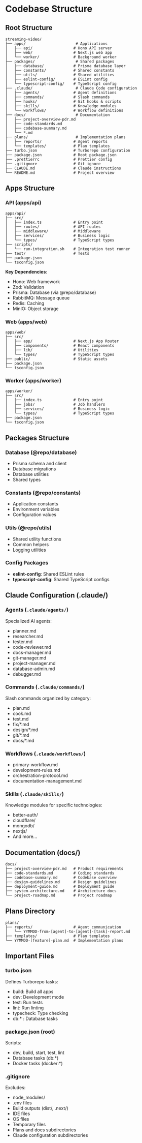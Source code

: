 # Codebase Structure

## Root Structure

```
streaming-video/
├── apps/                      # Applications
│   ├── api/                  # Hono API server
│   ├── web/                  # Next.js web app
│   └── worker/               # Background worker
├── packages/                  # Shared packages
│   ├── database/             # Prisma database layer
│   ├── constants/            # Shared constants
│   ├── utils/                # Shared utilities
│   ├── eslint-config/        # ESLint config
│   └── typescript-config/    # TypeScript config
├── .claude/                   # Claude Code configuration
│   ├── agents/               # Agent definitions
│   ├── commands/             # Slash commands
│   ├── hooks/                # Git hooks & scripts
│   ├── skills/               # Knowledge modules
│   └── workflows/            # Workflow definitions
├── docs/                      # Documentation
│   ├── project-overview-pdr.md
│   ├── code-standards.md
│   ├── codebase-summary.md
│   └── *.md
├── plans/                     # Implementation plans
│   ├── reports/              # Agent reports
│   └── templates/            # Plan templates
├── turbo.json                # Turborepo configuration
├── package.json              # Root package.json
├── .prettierrc               # Prettier config
├── .gitignore                # Git ignore
├── CLAUDE.md                 # Claude instructions
└── README.md                 # Project overview
```

## Apps Structure

### API (apps/api)

```
apps/api/
├── src/
│   ├── index.ts              # Entry point
│   ├── routes/               # API routes
│   ├── middleware/           # Middleware
│   ├── services/             # Business logic
│   └── types/                # TypeScript types
├── scripts/
│   └── run-integration.sh    # Integration test runner
├── test/                     # Tests
├── package.json
└── tsconfig.json
```

**Key Dependencies**:

- Hono: Web framework
- Zod: Validation
- Prisma: Database (via @repo/database)
- RabbitMQ: Message queue
- Redis: Caching
- MinIO: Object storage

### Web (apps/web)

```
apps/web/
├── src/
│   ├── app/                  # Next.js App Router
│   ├── components/           # React components
│   ├── lib/                  # Utilities
│   └── types/                # TypeScript types
├── public/                   # Static assets
├── package.json
└── tsconfig.json
```

### Worker (apps/worker)

```
apps/worker/
├── src/
│   ├── index.ts              # Entry point
│   ├── jobs/                 # Job handlers
│   ├── services/             # Business logic
│   └── types/                # TypeScript types
├── package.json
└── tsconfig.json
```

## Packages Structure

### Database (@repo/database)

- Prisma schema and client
- Database migrations
- Database utilities
- Shared types

### Constants (@repo/constants)

- Application constants
- Environment variables
- Configuration values

### Utils (@repo/utils)

- Shared utility functions
- Common helpers
- Logging utilities

### Config Packages

- **eslint-config**: Shared ESLint rules
- **typescript-config**: Shared TypeScript configs

## Claude Configuration (.claude/)

### Agents (`.claude/agents/`)

Specialized AI agents:

- planner.md
- researcher.md
- tester.md
- code-reviewer.md
- docs-manager.md
- git-manager.md
- project-manager.md
- database-admin.md
- debugger.md

### Commands (`.claude/commands/`)

Slash commands organized by category:

- plan.md
- cook.md
- test.md
- fix/\*.md
- design/\*.md
- git/\*.md
- docs/\*.md

### Workflows (`.claude/workflows/`)

- primary-workflow.md
- development-rules.md
- orchestration-protocol.md
- documentation-management.md

### Skills (`.claude/skills/`)

Knowledge modules for specific technologies:

- better-auth/
- cloudflare/
- mongodb/
- nextjs/
- And more...

## Documentation (docs/)

```
docs/
├── project-overview-pdr.md   # Product requirements
├── code-standards.md         # Coding standards
├── codebase-summary.md       # Codebase overview
├── design-guidelines.md      # Design guidelines
├── deployment-guide.md       # Deployment guide
├── system-architecture.md    # Architecture docs
└── project-roadmap.md        # Project roadmap
```

## Plans Directory

```
plans/
├── reports/                  # Agent communication
│   └── YYMMDD-from-[agent]-to-[agent]-[task]-report.md
├── templates/                # Plan templates
└── YYMMDD-[feature]-plan.md  # Implementation plans
```

## Important Files

### turbo.json

Defines Turborepo tasks:

- build: Build all apps
- dev: Development mode
- test: Run tests
- lint: Run linting
- typecheck: Type checking
- db:\* : Database tasks

### package.json (root)

Scripts:

- dev, build, start, test, lint
- Database tasks (db:\*)
- Docker tasks (docker:\*)

### .gitignore

Excludes:

- node_modules/
- .env files
- Build outputs (dist/, .next/)
- IDE files
- OS files
- Temporary files
- Plans and docs subdirectories
- Claude configuration subdirectories
